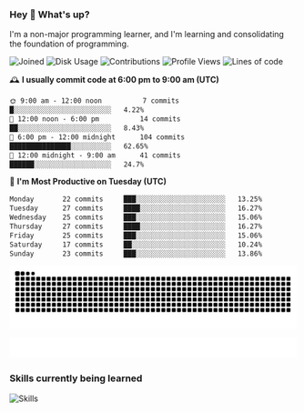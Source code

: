 ### Hey :wave: What's up?

I'm a non-major programming learner, and I'm learning and consolidating the foundation of programming.

<!--START_SECTION:waka-->
![Joined](http://img.shields.io/badge/Joined-8%20years%20ago-6D67E4?style=flat&labelColor=453C67)
![Disk Usage](http://img.shields.io/badge/Github%27s%20Storage-604.4%20MB-FD841F?style=flat&labelColor=E14D2A)
![Contributions](http://img.shields.io/badge/Contributions%20in%202024-227-7DCE13?style=flat&labelColor=2B7A0B)
![Profile Views](http://img.shields.io/badge/Profile%20Views-1-3AB4F2?style=flat&labelColor=0078AA)
![Lines of code](https://img.shields.io/badge/Lines%20of%20code-2%20Million%20Lines%20of%20code-FF8B8B?style=flat&labelColor=EB4747)

🕰️ **I usually commit code at 6:00 pm to 9:00 am (UTC)** 

```text
🌞 9:00 am - 12:00 noon          7 commits      █░░░░░░░░░░░░░░░░░░░░░░░░   4.22% 
🌆 12:00 noon - 6:00 pm          14 commits     ██░░░░░░░░░░░░░░░░░░░░░░░   8.43% 
🌃 6:00 pm - 12:00 midnight      104 commits    ███████████████░░░░░░░░░░   62.65% 
🌙 12:00 midnight - 9:00 am      41 commits     ██████░░░░░░░░░░░░░░░░░░░   24.7%
```
📅 **I'm Most Productive on Tuesday (UTC)** 

```text
Monday       22 commits     ███░░░░░░░░░░░░░░░░░░░░░░   13.25% 
Tuesday      27 commits     ████░░░░░░░░░░░░░░░░░░░░░   16.27% 
Wednesday    25 commits     ███░░░░░░░░░░░░░░░░░░░░░░   15.06% 
Thursday     27 commits     ████░░░░░░░░░░░░░░░░░░░░░   16.27% 
Friday       25 commits     ███░░░░░░░░░░░░░░░░░░░░░░   15.06% 
Saturday     17 commits     ██░░░░░░░░░░░░░░░░░░░░░░░   10.24% 
Sunday       23 commits     ███░░░░░░░░░░░░░░░░░░░░░░   13.86%
```

<!--END_SECTION:waka-->

![Snake animation](https://raw.githubusercontent.com/dirname/dirname/output/snake.svg)

![metrics](github-metrics.svg)

### Skills currently being learned

![Skills](https://skillicons.dev/icons?i=linux,rust,go,solidity,typescript,bash,git,postgres,mysql,redis,mongo,docker,kubernetes,grafana,prometheus)
